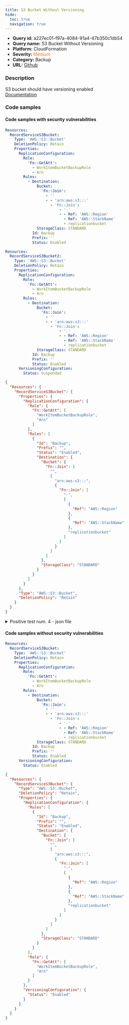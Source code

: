 ```yaml
---
title: S3 Bucket Without Versioning
hide:
  toc: true
  navigation: true
---
```


<style>
  .highlight .hll {
    background-color: #ff171742;
  }
  .md-content {
    max-width: 1100px;
    margin: 0 auto;
  }
</style>

-   **Query id:** a227ec01-f97a-4084-91a4-47b350c1db54
-   **Query name:** S3 Bucket Without Versioning
-   **Platform:** CloudFormation
-   **Severity:** <span style="color:#ff7213">Medium</span>
-   **Category:** Backup
-   **URL:** [Github](https://github.com/Checkmarx/kics/tree/master/assets/queries/cloudFormation/aws/s3_bucket_without_versioning)

### Description
S3 bucket should have versioning enabled<br>
[Documentation](https://docs.aws.amazon.com/AWSCloudFormation/latest/UserGuide/aws-properties-s3-bucket.html)

### Code samples
#### Code samples with security vulnerabilities
```yaml title="Positive test num. 1 - yaml file" hl_lines="5"
Resources:
  RecordServiceS3Bucket:
    Type: 'AWS::S3::Bucket'
    DeletionPolicy: Retain
    Properties:
      ReplicationConfiguration:
        Role:
          'Fn::GetAtt':
            - WorkItemBucketBackupRole
            - Arn
        Rules:
          - Destination:
              Bucket:
                'Fn::Join':
                  - ''
                  - - 'arn:aws:s3:::'
                    - 'Fn::Join':
                        - '-'
                        - - Ref: 'AWS::Region'
                          - Ref: 'AWS::StackName'
                          - replicationbucket
              StorageClass: STANDARD
            Id: Backup
            Prefix: ''
            Status: Enabled

```
```yaml title="Positive test num. 2 - yaml file" hl_lines="27"
Resources:
  RecordServiceS3Bucket2:
    Type: 'AWS::S3::Bucket'
    DeletionPolicy: Retain
    Properties:
      ReplicationConfiguration:
        Role:
          'Fn::GetAtt':
            - WorkItemBucketBackupRole
            - Arn
        Rules:
          - Destination:
              Bucket:
                'Fn::Join':
                  - ''
                  - - 'arn:aws:s3:::'
                    - 'Fn::Join':
                        - '-'
                        - - Ref: 'AWS::Region'
                          - Ref: 'AWS::StackName'
                          - replicationbucket
              StorageClass: STANDARD
            Id: Backup
            Prefix: ''
            Status: Enabled
      VersioningConfiguration:
        Status: Suspended

```
```json title="Positive test num. 3 - json file" hl_lines="4"
{
  "Resources": {
    "RecordServiceS3Bucket": {
      "Properties": {
        "ReplicationConfiguration": {
          "Role": {
            "Fn::GetAtt": [
              "WorkItemBucketBackupRole",
              "Arn"
            ]
          },
          "Rules": [
            {
              "Id": "Backup",
              "Prefix": "",
              "Status": "Enabled",
              "Destination": {
                "Bucket": {
                  "Fn::Join": [
                    "",
                    [
                      "arn:aws:s3:::",
                      {
                        "Fn::Join": [
                          "-",
                          [
                            {
                              "Ref": "AWS::Region"
                            },
                            {
                              "Ref": "AWS::StackName"
                            },
                            "replicationbucket"
                          ]
                        ]
                      }
                    ]
                  ]
                },
                "StorageClass": "STANDARD"
              }
            }
          ]
        }
      },
      "Type": "AWS::S3::Bucket",
      "DeletionPolicy": "Retain"
    }
  }
}

```
<details><summary>Positive test num. 4 - json file</summary>

```json hl_lines="48"
{
  "Resources": {
    "RecordServiceS3Bucket2": {
      "Type": "AWS::S3::Bucket",
      "DeletionPolicy": "Retain",
      "Properties": {
        "ReplicationConfiguration": {
          "Rules": [
            {
              "Destination": {
                "Bucket": {
                  "Fn::Join": [
                    "",
                    [
                      "arn:aws:s3:::",
                      {
                        "Fn::Join": [
                          "-",
                          [
                            {
                              "Ref": "AWS::Region"
                            },
                            {
                              "Ref": "AWS::StackName"
                            },
                            "replicationbucket"
                          ]
                        ]
                      }
                    ]
                  ]
                },
                "StorageClass": "STANDARD"
              },
              "Id": "Backup",
              "Prefix": "",
              "Status": "Enabled"
            }
          ],
          "Role": {
            "Fn::GetAtt": [
              "WorkItemBucketBackupRole",
              "Arn"
            ]
          }
        },
        "VersioningConfiguration": {
          "Status": "Suspended"
        }
      }
    }
  }
}

```
</details>


#### Code samples without security vulnerabilities
```yaml title="Negative test num. 1 - yaml file"
Resources:
  RecordServiceS3Bucket:
    Type: 'AWS::S3::Bucket'
    DeletionPolicy: Retain
    Properties:
      ReplicationConfiguration:
        Role:
          'Fn::GetAtt':
            - WorkItemBucketBackupRole
            - Arn
        Rules:
          - Destination:
              Bucket:
                'Fn::Join':
                  - ''
                  - - 'arn:aws:s3:::'
                    - 'Fn::Join':
                        - '-'
                        - - Ref: 'AWS::Region'
                          - Ref: 'AWS::StackName'
                          - replicationbucket
              StorageClass: STANDARD
            Id: Backup
            Prefix: ''
            Status: Enabled
      VersioningConfiguration:
        Status: Enabled

```
```json title="Negative test num. 2 - json file"
{
  "Resources": {
    "RecordServiceS3Bucket": {
      "Type": "AWS::S3::Bucket",
      "DeletionPolicy": "Retain",
      "Properties": {
        "ReplicationConfiguration": {
          "Rules": [
            {
              "Id": "Backup",
              "Prefix": "",
              "Status": "Enabled",
              "Destination": {
                "Bucket": {
                  "Fn::Join": [
                    "",
                    [
                      "arn:aws:s3:::",
                      {
                        "Fn::Join": [
                          "-",
                          [
                            {
                              "Ref": "AWS::Region"
                            },
                            {
                              "Ref": "AWS::StackName"
                            },
                            "replicationbucket"
                          ]
                        ]
                      }
                    ]
                  ]
                },
                "StorageClass": "STANDARD"
              }
            }
          ],
          "Role": {
            "Fn::GetAtt": [
              "WorkItemBucketBackupRole",
              "Arn"
            ]
          }
        },
        "VersioningConfiguration": {
          "Status": "Enabled"
        }
      }
    }
  }
}

```
